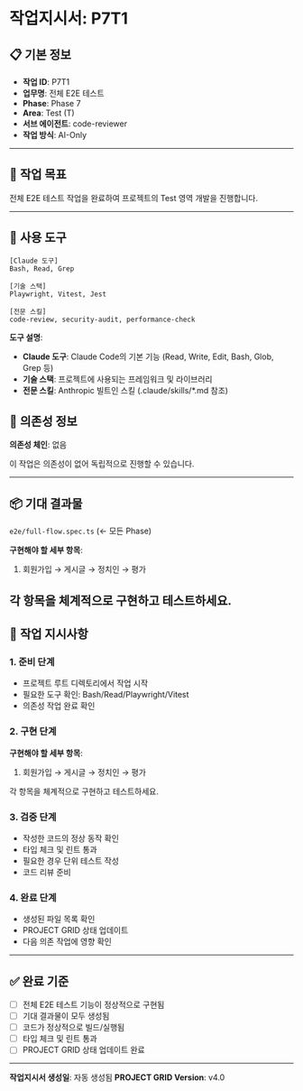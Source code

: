 # 작업지시서: P7T1

## 📋 기본 정보

- **작업 ID**: P7T1
- **업무명**: 전체 E2E 테스트
- **Phase**: Phase 7
- **Area**: Test (T)
- **서브 에이전트**: code-reviewer
- **작업 방식**: AI-Only

---

## 🎯 작업 목표

전체 E2E 테스트 작업을 완료하여 프로젝트의 Test 영역 개발을 진행합니다.

---

## 🔧 사용 도구

```
[Claude 도구]
Bash, Read, Grep

[기술 스택]
Playwright, Vitest, Jest

[전문 스킬]
code-review, security-audit, performance-check
```

**도구 설명**:
- **Claude 도구**: Claude Code의 기본 기능 (Read, Write, Edit, Bash, Glob, Grep 등)
- **기술 스택**: 프로젝트에 사용되는 프레임워크 및 라이브러리
- **전문 스킬**: Anthropic 빌트인 스킬 (.claude/skills/*.md 참조)

## 🔗 의존성 정보

**의존성 체인**: 없음

이 작업은 의존성이 없어 독립적으로 진행할 수 있습니다.

---

## 📦 기대 결과물

`e2e/full-flow.spec.ts` (← 모든 Phase)


**구현해야 할 세부 항목**:

1. 회원가입 → 게시글 → 정치인 → 평가

각 항목을 체계적으로 구현하고 테스트하세요.
---

## 📝 작업 지시사항

### 1. 준비 단계

- 프로젝트 루트 디렉토리에서 작업 시작
- 필요한 도구 확인: Bash/Read/Playwright/Vitest
- 의존성 작업 완료 확인

### 2. 구현 단계


**구현해야 할 세부 항목**:

1. 회원가입 → 게시글 → 정치인 → 평가

각 항목을 체계적으로 구현하고 테스트하세요.

### 3. 검증 단계

- 작성한 코드의 정상 동작 확인
- 타입 체크 및 린트 통과
- 필요한 경우 단위 테스트 작성
- 코드 리뷰 준비

### 4. 완료 단계

- 생성된 파일 목록 확인
- PROJECT GRID 상태 업데이트
- 다음 의존 작업에 영향 확인

---

## ✅ 완료 기준

- [ ] 전체 E2E 테스트 기능이 정상적으로 구현됨
- [ ] 기대 결과물이 모두 생성됨
- [ ] 코드가 정상적으로 빌드/실행됨
- [ ] 타입 체크 및 린트 통과
- [ ] PROJECT GRID 상태 업데이트 완료

---

**작업지시서 생성일**: 자동 생성됨
**PROJECT GRID Version**: v4.0
